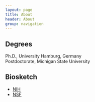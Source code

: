 ```yaml
---
layout: page
title: About
header: About
group: navigation
---
```


## Degrees  

Ph.D., University Hamburg, Germany  
Postdoctorate, Michigan State University  

## Biosketch

*   [NIH](https://docs.google.com/document/d/1A3UwqyzVqVv_11cG0nQKDMUbZ-W2Qg0QLBITL66OuRM/edit?usp=sharing)
*   [NSF](https://docs.google.com/document/d/17EQxWPAVNkBwgAFqkefRmy_Y3XRlyUMeicPegRDXqeo/edit?usp=sharing)



